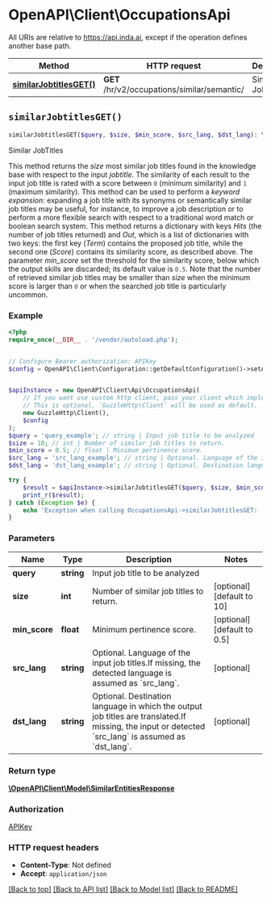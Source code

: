 # OpenAPI\Client\OccupationsApi

All URIs are relative to https://api.inda.ai, except if the operation defines another base path.

| Method | HTTP request | Description |
| ------------- | ------------- | ------------- |
| [**similarJobtitlesGET()**](OccupationsApi.md#similarJobtitlesGET) | **GET** /hr/v2/occupations/similar/semantic/ | Similar JobTitles |


## `similarJobtitlesGET()`

```php
similarJobtitlesGET($query, $size, $min_score, $src_lang, $dst_lang): \OpenAPI\Client\Model\SimilarEntitiesResponse
```

Similar JobTitles

This method returns the *size* most similar job titles found in the knowledge base with respect to the input *jobtitle*.  The similarity of each result to the input job title is rated with a score between <code style='color: #333333; opacity: 0.9'>0</code> (minimum similarity) and <code style='color: #333333; opacity: 0.9'>1</code> (maximum similarity). This method can be used to perform a *keyword expansion*: expanding a job title with its synonyms or semantically similar job titles may be useful, for instance, to improve a job description or to perform a more flexible search with respect to a traditional word match or boolean search system.  This method returns a dictionary with keys *Hits* (the number of job titles returned) and *Out*, which is a list of dictionaries with two keys: the first key (*Term*) contains the proposed job title, while the second one (*Score*)  contains its similarity score, as described above. The parameter *min_score* set the threshold for the similarity score, below which the output skills are discarded; its default value is <code style='color: #333333; opacity: 0.9'>0.5</code>.  Note that the number of retrieved similar job titles may be smaller than *size* when the minimum score is larger than <code style='color: #333333; opacity: 0.9'>0</code> or when the searched job title is particularly uncommon.

### Example

```php
<?php
require_once(__DIR__ . '/vendor/autoload.php');


// Configure Bearer authorization: APIKey
$config = OpenAPI\Client\Configuration::getDefaultConfiguration()->setAccessToken('YOUR_ACCESS_TOKEN');


$apiInstance = new OpenAPI\Client\Api\OccupationsApi(
    // If you want use custom http client, pass your client which implements `GuzzleHttp\ClientInterface`.
    // This is optional, `GuzzleHttp\Client` will be used as default.
    new GuzzleHttp\Client(),
    $config
);
$query = 'query_example'; // string | Input job title to be analyzed
$size = 10; // int | Number of similar job titles to return.
$min_score = 0.5; // float | Minimum pertinence score.
$src_lang = 'src_lang_example'; // string | Optional. Language of the input job titles.If missing, the detected language is assumed as `src_lang`.
$dst_lang = 'dst_lang_example'; // string | Optional. Destination language in which the output job titles are translated.If missing, the input or detected `src_lang` is assumed as `dst_lang`.

try {
    $result = $apiInstance->similarJobtitlesGET($query, $size, $min_score, $src_lang, $dst_lang);
    print_r($result);
} catch (Exception $e) {
    echo 'Exception when calling OccupationsApi->similarJobtitlesGET: ', $e->getMessage(), PHP_EOL;
}
```

### Parameters

| Name | Type | Description  | Notes |
| ------------- | ------------- | ------------- | ------------- |
| **query** | **string**| Input job title to be analyzed | |
| **size** | **int**| Number of similar job titles to return. | [optional] [default to 10] |
| **min_score** | **float**| Minimum pertinence score. | [optional] [default to 0.5] |
| **src_lang** | **string**| Optional. Language of the input job titles.If missing, the detected language is assumed as &#x60;src_lang&#x60;. | [optional] |
| **dst_lang** | **string**| Optional. Destination language in which the output job titles are translated.If missing, the input or detected &#x60;src_lang&#x60; is assumed as &#x60;dst_lang&#x60;. | [optional] |

### Return type

[**\OpenAPI\Client\Model\SimilarEntitiesResponse**](../Model/SimilarEntitiesResponse.md)

### Authorization

[APIKey](../../README.md#APIKey)

### HTTP request headers

- **Content-Type**: Not defined
- **Accept**: `application/json`

[[Back to top]](#) [[Back to API list]](../../README.md#endpoints)
[[Back to Model list]](../../README.md#models)
[[Back to README]](../../README.md)
